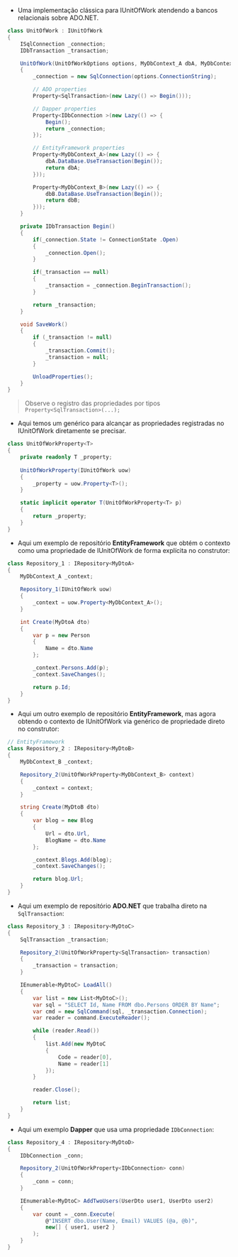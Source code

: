 * Uma implementação clássica para IUnitOfWork atendendo a bancos relacionais sobre ADO.NET.

```csharp
class UnitOfWork : IUnitOfWork
{
    ISqlConnection _connection;
    IDbTransaction _transaction;

    UnitOfWork(UnitOfWorkOptions options, MyDbContext_A dbA, MyDbContext_B dbB)
    {
        _connection = new SqlConnection(options.ConnectionString);

        // ADO properties
        Property<SqlTransaction>(new Lazy(() => Begin()));

        // Dapper properties
        Property<IDbConnection >(new Lazy(() => {
            Begin();
            return _connection;
        });

        // EntityFramework properties
        Property<MyDbContext_A>(new Lazy(() => {
            dbA.DataBase.UseTransaction(Begin());
            return dbA;
        }));

        Property<MyDbContext_B>(new Lazy(() => {
            dbB.DataBase.UseTransaction(Begin());
            return dbB;
        }));
    }

    private IDbTransaction Begin()
    {
        if(_connection.State != ConnectionState .Open)
        {
            _connection.Open();
        }

        if(_transaction == null)
        {
            _transaction = _connection.BeginTransaction();
        }

        return _transaction;
    }

    void SaveWork()
    {
        if (_transaction != null)
        {
            _transaction.Commit();
            _transaction = null;
        }

        UnloadProperties();
    }
}
```

> Observe o registro das propriedades por tipos `Property<SqlTransaction>(...);`

* Aqui temos um genérico para alcançar as propriedades registradas no IUnitOfWork
  diretamente se precisar.

```csharp
class UnitOfWorkProperty<T>
{
    private readonly T _property;
    
    UnitOfWorkProperty(IUnitOfWork uow)
    {
        _property = uow.Property<T>();
    }

    static implicit operator T(UnitOfWorkProperty<T> p)
    {
        return _property;
    }
}
```

* Aqui um exemplo de repositório __EntityFramework__ que obtém o contexto como uma
  propriedade de IUnitOfWork de forma explícita no construtor:

```csharp
class Repository_1 : IRepository<MyDtoA>
{	
    MyDbContext_A _context;

    Repository_1(IUnitOfWork uow)
    {
        _context = uow.Property<MyDbContext_A>();
    }

    int Create(MyDtoA dto)
    {
        var p = new Person
        {
            Name = dto.Name
        };

        _context.Persons.Add(p);
        _context.SaveChanges();

        return p.Id;
    }
}
```

* Aqui um outro exemplo de repositório __EntityFramework__, mas agora obtendo o
  contexto de IUnitOfWork via genérico de propriedade direto no construtor:
  
```csharp
// EntityFramework
class Repository_2 : IRepository<MyDtoB>
{
    MyDbContext_B _context;

    Repository_2(UnitOfWorkProperty<MyDbContext_B> context)
    {
        _context = context;
    }

    string Create(MyDtoB dto)
    {
        var blog = new Blog
        {
            Url = dto.Url,
            BlogName = dto.Name
        };

        _context.Blogs.Add(blog);
        _context.SaveChanges();

        return blog.Url;
    }
}
```

* Aqui um exemplo de repositório __ADO.NET__ que trabalha direto na `SqlTransaction`:

```csharp
class Repository_3 : IRepository<MyDtoC>
{
    SqlTransaction _transaction;

    Repository_2(UnitOfWorkProperty<SqlTransaction> transaction)
    {
        _transaction = transaction;
    }

    IEnumerable<MyDtoC> LoadAll()
    {
        var list = new List<MyDtoC>();
        var sql = "SELECT Id, Name FROM dbo.Persons ORDER BY Name";
        var cmd = new SqlCommand(sql, _transaction.Connection);
        var reader = command.ExecuteReader();

        while (reader.Read())
        {
            list.Add(new MyDtoC
            {
                Code = reader[0],
                Name = reader[1]
            });
        }

        reader.Close();

        return list;
    }
}
```

* Aqui um exemplo __Dapper__ que usa uma propriedade `IDbConnection`:

```csharp
class Repository_4 : IRepository<MyDtoD>
{
    IDbConnection _conn;

    Repository_2(UnitOfWorkProperty<IDbConnection> conn)
    {
        _conn = conn;
    }

    IEnumerable<MyDtoC> AddTwoUsers(UserDto user1, UserDto user2)
    {
        var count = _conn.Execute(
            @"INSERT dbo.User(Name, Email) VALUES (@a, @b)",
            new[] { user1, user2 }
        );
    }
}
```
